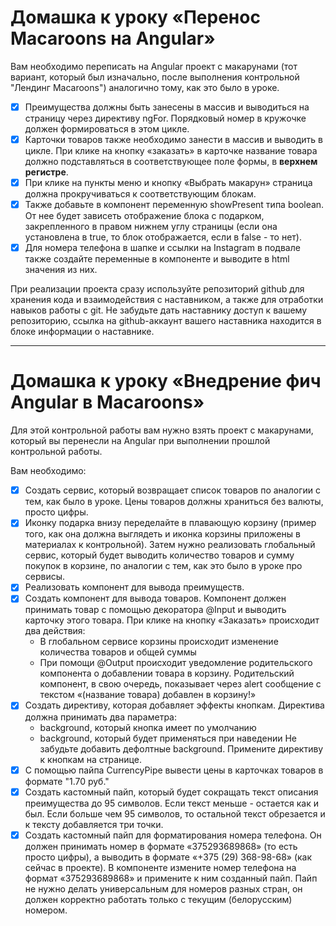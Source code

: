 # Домашка к уроку «Перенос Macaroons на Angular»

Вам необходимо переписать на Angular проект с макарунами (тот вариант, который был изначально, после выполнения контрольной "Лендинг Macaroons") аналогично тому, как это было в уроке.

- [x] Преимущества должны быть занесены в массив и выводиться на страницу через директиву ngFor. Порядковый номер в кружочке должен формироваться в этом цикле.
- [x] Карточки товаров также необходимо занести в массив и выводить в цикле. При клике на кнопку «заказать» в карточке название товара должно подставляться в соответствующее поле формы, в **верхнем регистре**.
- [x] При клике на пункты меню и кнопку «Выбрать макарун» страница должна прокручиваться к соответствующим блокам.
- [x] Также добавьте в компонент переменную showPresent типа boolean. От нее будет зависеть отображение блока с подарком, закрепленного в правом нижнем углу страницы (если она установлена в true, то блок отображается, если в false - то нет).
- [x] Для номера телефона в шапке и ссылки на Instagram в подвале также создайте переменные в компоненте и выводите в html значения из них.

При реализации проекта сразу используйте репозиторий github для хранения кода и взаимодействия с наставником, а также для отработки навыков работы с git. Не забудьте дать наставнику доступ к вашему репозиторию, ссылка на github-аккаунт вашего наставника находится в блоке информации о наставнике.
___

# Домашка к уроку «Внедрение фич Angular в Macaroons»

Для этой контрольной работы вам нужно взять проект с макарунами, который вы перенесли на Angular при выполнении прошлой контрольной работы.

Вам необходимо:

- [x] Создать сервис, который возвращает список товаров по аналогии с тем, как было в уроке. Цены товаров должны храниться без валюты, просто цифры.
- [x] Иконку подарка внизу переделайте в плавающую корзину (пример того, как она должна выглядеть и иконка корзины приложены в материалах к контрольной).
  Затем нужно реализовать глобальный сервис, который будет выводить количество товаров и сумму покупок в корзине, по аналогии с тем, как это было в уроке про сервисы.
- [x] Реализовать компонент для вывода преимуществ.
- [x] Создать компонент для вывода товаров.
Компонент должен принимать товар с помощью декоратора @Input и выводить карточку этого товара.
При клике на кнопку «Заказать» происходит два действия:
  - В глобальном сервисе корзины происходит изменение количества товаров и общей суммы
  - При помощи @Output происходит уведомление родительского компонента о добавлении товара в корзину. Родительский компонент,
    в свою очередь, показывает через alert сообщение с текстом «(название товара) добавлен в корзину!»
- [x] Создать директиву, которая добавляет эффекты кнопкам.
Директива должна принимать два параметра:
  - background, который кнопка имеет по умолчанию
  - background, который будет применяться при наведении
  Не забудьте добавить дефолтные background.
  Примените директиву к кнопкам на странице.
- [x] С помощью пайпа CurrencyPipe вывести цены в карточках товаров в формате "1.70 руб."
- [x] Создать кастомный пайп, который будет сокращать текст описания преимущества до 95 символов. Если текст меньше - остается как и был.
  Если больше чем 95 символов, то остальной текст обрезается и к тексту добавляется три точки.
- [x] Создать кастомный пайп для форматирования номера телефона. Он должен принимать номер в формате «375293689868» (то есть просто цифры), а выводить в формате «+375 (29) 368-98-68» (как сейчас в проекте).
  В компоненте измените номер телефона на формат «375293689868» и примените к ним созданный пайп.
  Пайп не нужно делать универсальным для номеров разных стран, он должен корректно работать только с текущим (белорусским) номером.
